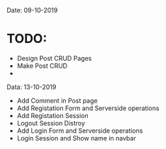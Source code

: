 Date: 09-10-2019

# TODO:
- Design Post CRUD Pages
- Make Post CRUD
- 


Data: 13-10-2019
- Add Comment in Post page
- Add Registation Form and Serverside operations
- Add Registation Session
- Logout Session Distroy
- Add Login Form and Serverside operations
- Login Session and Show name in navbar